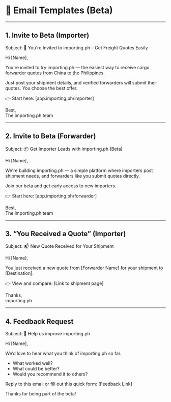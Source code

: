 # 📧 Email Templates (Beta)

---

## 1. Invite to Beta (Importer)
Subject: 🚢 You're Invited to importing.ph – Get Freight Quotes Easily

Hi [Name],

You're invited to try importing.ph — the easiest way to receive cargo forwarder quotes from China to the Philippines.

Just post your shipment details, and verified forwarders will submit their quotes. You choose the best offer.

👉 Start here: [app.importing.ph/importer]

Best,  
The importing.ph team

---

## 2. Invite to Beta (Forwarder)
Subject: 📦 Get Importer Leads with importing.ph (Beta)

Hi [Name],

We're building importing.ph — a simple platform where importers post shipment needs, and forwarders like you submit quotes directly.

Join our beta and get early access to new importers.

👉 Start here: [app.importing.ph/forwarder]

Best,  
The importing.ph team

---

## 3. “You Received a Quote” (Importer)
Subject: 📬 New Quote Received for Your Shipment

Hi [Name],

You just received a new quote from [Forwarder Name] for your shipment to [Destination].

👉 View and compare: [Link to shipment page]

Thanks,  
importing.ph

---

## 4. Feedback Request
Subject: 💬 Help us improve importing.ph

Hi [Name],

We’d love to hear what you think of importing.ph so far.

- What worked well?
- What could be better?
- Would you recommend it to others?

Reply to this email or fill out this quick form: [Feedback Link]

Thanks for being part of the beta!
